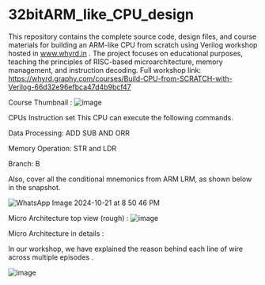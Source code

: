 # 32bitARM_like_CPU_design
This repository contains the complete source code, design files, and course materials for building an ARM-like CPU from scratch using Verilog workshop hosted in www.whyrd.in . The project focuses on educational purposes, teaching the principles of RISC-based microarchitecture, memory management, and instruction decoding.
Full workshop link: https://whyrd.graphy.com/courses/Build-CPU-from-SCRATCH-with-Verilog-66d32e96efbca47d4b9bcf47 

Course Thumbnail : 
![image](https://github.com/user-attachments/assets/0a885f87-6974-49f1-b9fb-4b30cf79d880)


CPUs Instruction set 
This CPU can execute the following commands. 

Data Processing: ADD SUB AND ORR 

Memory Operation: STR and LDR 

Branch: B 

Also, cover all the conditional mnemonics from ARM LRM, as shown below in the snapshot. 

![WhatsApp Image 2024-10-21 at 8 50 46 PM](https://github.com/user-attachments/assets/5dfd10a9-aad9-4771-a08e-51e941b20dde)


Micro Architecture top view (rough) : 
![image](https://github.com/user-attachments/assets/f37b1b66-d345-4d15-9b75-08f2a79659e7)


Micro Architecture in details : 

In our workshop, we have explained the reason behind each line of wire across multiple episodes . 

![image](https://github.com/user-attachments/assets/0cbcf160-2750-4286-9c24-b48418b063c9)














